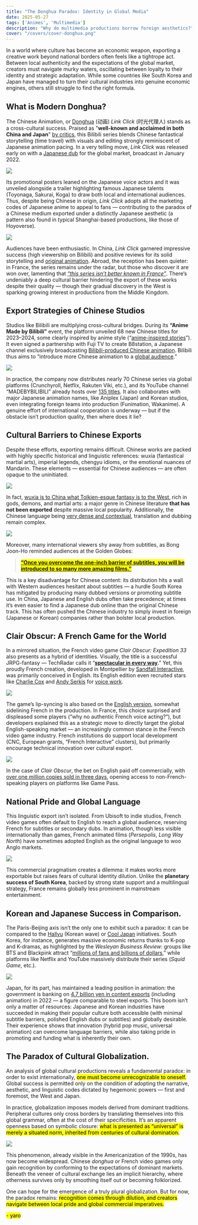 ```yaml
---
title: "The Donghua Paradox: Identity in Global Media"  
date: 2025-05-27  
tags: ['Animes', 'Multimedia']  
description: "Why do multimedia productions borrow foreign aesthetics?"
cover: "/covers/cover-donghua.png"
---
```


In a world where culture has become an economic weapon, exporting a creative work beyond national borders often feels like a tightrope act. Between local authenticity and the expectations of the global market, creators must navigate murky waters, oscillating between loyalty to their identity and strategic adaptation. While some countries like South Korea and Japan have managed to turn their cultural industries into genuine economic engines, others still struggle to find the right formula.

## What is Modern Donghua?

The Chinese Animation, or [Donghua](https://en.wikipedia.org/wiki/Chinese_animation#:~:text=In%20Chinese%2C%20donghua%20(simplified%20Chinese,to%20animation%20produced%20in%20China.)) (动画) *Link Click* (时光代理人) stands as a cross-cultural success. Praised as "**well-known and acclaimed in both China and Japan**" [by critics](https://www.allocine.fr/series/ficheserie-29267/critiques/), this Bilibili series blends Chinese fantastical storytelling (time travel) with visuals and editing strongly reminiscent of Japanese animation pacing. In a very telling move, *Link Click* was released early on with a [Japanese dub](https://animecorner.me/link-click-gets-new-trailer-and-visual-ahead-of-japanese-dub-premiere/#:~:text=Link%20Click%2C%20popular%20donghua%20series%2C,in%20Japan%20on%20January%209) for the global market, broadcast in January 2022.

![](image-245.png)

Its promotional posters leaned on the Japanese voice actors and it was unveiled alongside a trailer highlighting famous Japanese talents (Toyonaga, Sakurai, Koga) to draw both local and international audiences. Thus, despite being Chinese in origin, *Link Click* adopts all the marketing codes of Japanese anime to appeal to fans — contributing to the paradox of a Chinese medium exported under a distinctly Japanese aesthetic (a pattern also found in typical Shanghai-based productions, like those of Hoyoverse).

![](image-246.png)

Audiences have been enthusiastic. In China, *Link Click* garnered impressive success (high viewership on Bilibili) and positive reviews for its solid storytelling and [original animation](https://www.allocine.fr/series/ficheserie-29267/critiques/#:~:text=Il%20est%20édité%20pour%20Bilibili,rivaliser%20avec%20de%20bons%20thrillers). Abroad, the reception has been quieter: in France, the series remains under the radar, but those who discover it are won over, lamenting that [*“this series isn’t better known in France”*](https://www.allocine.fr/series/ficheserie-29267/critiques/#:~:text=Cet%20animé%20chinois%20est%20une,de%20voyager%20dans%20le%20passé). There’s undeniably a deep cultural barrier hindering the export of these works despite their quality — though their gradual discovery in the West is sparking growing interest in productions from the Middle Kingdom.

## Export Strategies of Chinese Studios

Studios like Bilibili are multiplying cross-cultural bridges. During its **“Anime Made by Bilibili”** event, the platform unveiled 68 new Chinese titles for 2023–2024, some clearly inspired by anime style (“[anime-inspired stories](https://www.anitrendz.com/news/2023/09/28/bilibili-unveils-68-chinese-animation-titles-at-industry-event#:~:text=During%20the%20ANIME%20MADE%20BY,Be%20Hero%20X%2C%20among%20others)”). It even signed a partnership with Fuji TV to create B8station, a Japanese channel exclusively broadcasting [Bilibili-produced Chinese animation](https://www.anitrendz.com/news/2023/09/28/bilibili-unveils-68-chinese-animation-titles-at-industry-event#). Bilibili thus aims to “introduce more Chinese animation to a [global audience](https://www.anitrendz.com/news/2023/09/28/bilibili-unveils-68-chinese-animation-titles-at-industry-event#).”

![](image-247.png)

In practice, the company now distributes nearly 70 Chinese series via global platforms (Crunchyroll, Netflix, Rakuten Viki, etc.), and its YouTube channel “MADEBYBILIBILI” already hosts over [135 titles](https://www.anitrendz.com/news/2023/09/28/bilibili-unveils-68-chinese-animation-titles-at-industry-event#). It also collaborates with major Japanese animation names, like Aniplex (Japan) and Korean studios, even integrating foreign teams into production (Funimation, Wakanime). A genuine effort of international cooperation is underway — but if the obstacle isn’t production quality, then where does it lie?

## Cultural Barriers to Chinese Exports

Despite these efforts, exporting remains difficult. Chinese works are packed with highly specific historical and linguistic references: wuxia (fantastical martial arts), imperial legends, chengyu idioms, or the emotional nuances of Mandarin. These elements — essential for Chinese audiences — are often opaque to the uninitiated.

![](image-250.png)

In fact, [wuxia is to China what Tolkien-esque fantasy is to the West](https://www.reddit.com/r/Fantasy/comments/q7gdl4/clarifying_wuxia_xianxia_and_related_chinese/?show=original), rich in gods, demons, and martial arts: a major genre in Chinese literature **that has not been exported** despite massive local popularity. Additionally, the Chinese language being [very dense and contextual](https://www.researchgate.net/publication/368829582_HULAT_at_SemEval-2023_Task_9_Data_augmentation_for_pre-trained_transformers_applied_to_Multilingual_Tweet_Intimacy_Analysis), translation and dubbing remain complex.

![](image-251.png)

Moreover, many international viewers shy away from subtitles, as Bong Joon-Ho reminded audiences at the Golden Globes:
> <mark> [**“Once you overcome the one-inch barrier of subtitles, you will be introduced to so many more amazing films.”**](https://www.dazeddigital.com/film-tv/article/47346/1/parasite-director-bong-joon-ho-golden-globes-subtitles-foreign-language-films#:~:text=“Once%20you%20overcome%20the%20one,acceptance%20speech%20mostly%20in%20Korean) </mark>

This is a key disadvantage for Chinese content: its distribution hits a wall with Western audiences hesitant about subtitles — a hurdle South Korea has mitigated by producing many dubbed versions or promoting subtitle use. In China, Japanese and English dubs often take precedence; at times it’s even easier to find a Japanese dub online than the original Chinese track. This has often pushed the Chinese industry to simply invest in foreign (Japanese or Korean) companies rather than bolster local production.

## Clair Obscur: A French Game for the World

In a mirrored situation, the French video game *Clair Obscur: Expedition 33* also presents as a hybrid of identities. Visually, the title is a successful JRPG-fantasy — TechRadar calls it “[**spectacular in every way**](https://www.techradar.com/gaming/clair-obscur-expedition-33-review#:~:text=).” Yet, this proudly French creation, developed in Montpellier by [Sandfall Interactive](https://www.sandfall.co), was primarily conceived in English. Its English edition even recruited stars like [Charlie Cox](https://en.wikipedia.org/wiki/Charlie_Cox) and [Andy Serkis](https://en.wikipedia.org/wiki/Andy_Serkis) for [voice work](https://fr.wikipedia.org/wiki/Clair_Obscur:_Expedition_33#:~:text=Le%20soutien%20financier%20de%20l%27éditeur,9).

![](image-252.png)

The game’s lip-syncing is also based on the [English version](https://fr.wikipedia.org/wiki/Clair_Obscur:_Expedition_33#:~:text=La%20synchronisation%20labiale%20des%20personnages,10), somewhat sidelining French in the production. In France, this choice surprised and displeased some players (“why no authentic French voice acting?”), but developers explained this as a strategic move to directly target the global English-speaking market — an increasingly common stance in the French video game industry. French institutions do support local development (CNC, European grants, “French Interactive” clusters), but primarily encourage technical innovation over cultural export.

![](image-253.png)

In the case of *Clair Obscur*, the bet on English paid off commercially, with [over one million copies sold in three days](https://www.radiotimes.com/technology/gaming/clair-obscur-expedition-33-sales-player-count/#:~:text=At%20the%20time%20of%20writing%2C,more%20than%201%20million%20copies), opening access to non-French-speaking players on platforms like Game Pass.

## National Pride and Global Language

This linguistic export isn’t isolated. From Ubisoft to indie studios, French video games often default to English to reach a global audience, reserving French for subtitles or secondary dubs. In animation, though less visible internationally than games, French animated films (*Persepolis*, *Long Way North*) have sometimes adopted English as the original language to woo Anglo markets.

![](image-254.png)

This commercial pragmatism creates a dilemma: it makes works more exportable but raises fears of cultural identity dilution. Unlike the **planetary success of South Korea**, backed by strong state support and a multilingual strategy, France remains globally less prominent in mainstream entertainment.

## Korean and Japanese Success in Comparison.

The Paris-Beijing axis isn’t the only one to exhibit such a paradox: it can be compared to the [Hallyu](https://en.wikipedia.org/wiki/Korean_Wave) (Korean wave) or [Cool Japan](https://fr.wikipedia.org/wiki/Cool_Japan) initiatives. South Korea, for instance, generates massive economic returns thanks to K-pop and K-dramas, as highlighted by the *Wesleyan Business Review*: groups like BTS and Blackpink attract “[millions of fans and billions of dollars](https://www.wesleyanbusinessreview.com/issue-x-the-macroeconomy/blog-post-title-three-kh6nb#:~:text=entertainment%20industry%20lies%20at%20the,global%20success%20of%20Parasite%20and),” while platforms like Netflix and YouTube massively distribute their series (*Squid Game*, etc.).

![](image-255.png)

Japan, for its part, has maintained a leading position in animation: the government is banking on [4.7 billion yen in content exports](https://english.kyodonews.net/news/2024/06/476e1a0c184f-japan-aims-for-anime-games-sales-abroad-to-hit-20-tril-yen-by-2033.html#:~:text=According%20to%20the%20government%2C%20overseas,7%20trillion%20yen%20in%202022) (including animation) in 2022 — a figure comparable to steel exports. This boom isn’t only a matter of resources: Japanese and Korean industries have succeeded in making their popular culture both accessible (with minimal subtitle barriers, polished English dubs or subtitles) and globally desirable. Their experience shows that innovation (hybrid pop music, universal animation) can overcome language barriers, while also taking pride in promoting and funding what is inherently their own.

## The Paradox of Cultural Globalization.

An analysis of global cultural productions reveals a fundamental paradox: in order to exist internationally, <mark>one must become unrecognizable to oneself.</mark> Global success is permitted only on the condition of adopting the narrative, aesthetic, and linguistic codes dictated by hegemonic powers — first and foremost, the West and Japan.

In practice, globalization imposes models derived from dominant traditions. Peripheral cultures only cross borders by translating themselves into this global grammar, often at the cost of their specificities. It’s an apparent openness based on symbolic closure: <mark>what is presented as “universal” is merely a situated norm, inherited from centuries of cultural domination.</mark>

![](image-256.png)

This phenomenon, already visible in the Americanization of the 1990s, has now become widespread. Chinese *donghua* or French video games only gain recognition by conforming to the expectations of dominant markets. Beneath the veneer of cultural exchange lies an implicit hierarchy, where otherness survives only by smoothing itself out or becoming folklorized.

One can hope for the emergence of a truly plural globalization. But for now, the paradox remains: <mark>recognition comes through dilution, and creators navigate between local pride and global commercial imperatives.</mark>

<mark>- yaro</mark>
